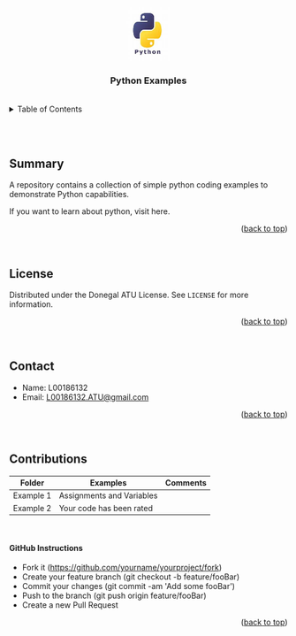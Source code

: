 
<br>

<!-- INSERT ICON AND TITLE -->
<div align="center">
  <img src="./images/python-icon.jpg" alt="Icon" width="80" height="97">
  <a name="top"></a>
  <h3 align="center">Python Examples</h3>
</div>

<br>

<!-- TABLE OF CONTENTS -->
<details>
  <summary>Table of Contents</summary>
  <ol>
    <li><a href="#Summary">Summary</a></li>
    <li><a href="#license">License</a></li>
    <li><a href="#contact">Contact</a></li>
    <li><a href="#contributions">Contributions</a></li>
  </ol>
</details>

<br><br>


<!-- SUMMARY -->
## Summary
A repository contains a collection of simple python coding examples to demonstrate Python capabilities.

If you want to learn about python, visit here.

<p align="right">(<a href="#top">back to top</a>)</p>

<br>

<!-- LICENSE -->
## License

Distributed under the Donegal ATU License. See `LICENSE` for more information.

<p align="right">(<a href="#top">back to top</a>)</p>

<br>


<!-- CONTACT -->
## Contact
* Name:  L00186132
* Email: L00186132.ATU@gmail.com

<p align="right">(<a href="#top">back to top</a>)</p>

<br>


<!-- Contributions -->
## Contributions

Folder | Examples | Comments
---|---|---
Example 1 | Assignments and Variables | 
Example 2 | Your code has been rated  | 

<br>

#### GitHub Instructions
* Fork it (https://github.com/yourname/yourproject/fork)
* Create your feature branch (git checkout -b feature/fooBar)
* Commit your changes (git commit -am 'Add some fooBar')
* Push to the branch (git push origin feature/fooBar)
* Create a new Pull Request


<p align="right">(<a href="#top">back to top</a>)</p>